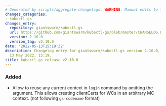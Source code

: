 ```yaml
---
# Generated by scripts/aggregate-changelogs. WARNING: Manual edits to this files will be overwritten.
changes_categories:
- kubectl gs
changes_entry:
  repository: giantswarm/kubectl-gs
  url: https://github.com/giantswarm/kubectl-gs/blob/master/CHANGELOG.md#2100---2022-05-13
  version: 2.10.0
  version_tag: v2.10.0
date: '2022-05-13T15:19:32'
description: Changelog entry for giantswarm/kubectl-gs version 2.10.0, published on
  13 May 2022, 15:19.
title: kubectl-gs release v2.10.0
---
```


### Added
- Allow to reuse any current context in `login` command by omitting the argument. This allows creating clientCerts for WCs in an arbitrary MC context. (not following `gs-codename` format)
